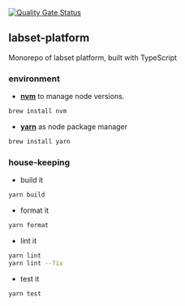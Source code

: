 [![Quality Gate Status](https://sonarcloud.io/api/project_badges/measure?project=labset_platform&metric=alert_status)](https://sonarcloud.io/summary/new_code?id=labset_platform)

## labset-platform

Monorepo of labset platform, built with TypeScript

### environment

- **[nvm](https://github.com/nvm-sh/nvm)** to manage node versions.

```bash
brew install nvm
```

- **[yarn](https://yarnpkg.com/)** as node package manager

```bash
brew install yarn
```

### house-keeping

- build it

```bash
yarn build
```

- format it

```bash
yarn format
```

- lint it

```bash
yarn lint
yarn lint --fix
```

- test it

```bash
yarn test
```
